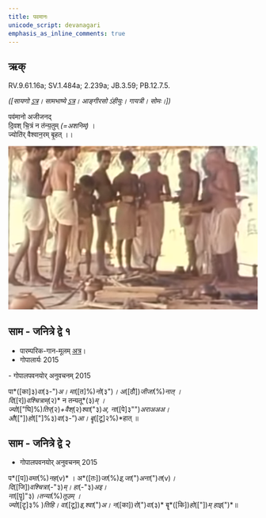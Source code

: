 ```yaml
---
title: पवमानः  
unicode_script: devanagari  
emphasis_as_inline_comments: true
---   
```


## ऋक्

RV.9.61.16a; SV.1.484a; 2.239a; JB.3.59; PB.12.7.5.

*([सायणो [ऽत्र](https://archive.org/stream/RgVedaWithSayanasCommentaryPart4/rv_sayanabhasya_part4#page/n185/mode/1up&sa=D&ust=1542425956327000)। सामभाष्ये [ऽत्र](https://archive.org/details/SamaVedaSanhitaWithSayanabhashyaVolume2SatyavrataSamasrami1876bis_201804/page/n55&sa=D&ust=1542425956327000)। आङ्गीरसो ऽंहीयुः। गायत्री। सोमः।])*

पव॑मानो अजीजनद्  
दि॒वश् चि॒त्रं न त॑न्य॒तुम् *(=अशनिम्)* ।  
ज्योति॑र् वैश्वान॒रम् बृ॒हत् ।।

![](../images/soma-for-agni.png)

## साम - जनित्रे द्वे १

- पारम्परिक-गान-मूलम् [अत्र](https://archive.org/stream/sAmaveda-jaiminIya-paravastu-paramparA-docs/VIVAAHA%20UPANAYANA%20SAAMAANI#page/n1/mode/1up&sa=D&ust=1542425956328000)।
- गोपालार्यः 2015  
<div class="audioEmbed" src="https://archive
.org/download/jaiminIya-sAma-gAna-paravastu-tradition-gopAla-2015/pavamAna.mp3"></div>
- गोपालपवनयोर् अनुवचनम् 2015  
<div class="audioEmbed" src="https://archive
.org/download/jaiminIya-sAma-gAna-paravastu-tradition-anuvachanam-gopAla-pavana-2015/pavamAna-p1.mp3"></div>

पा*([का]३)*वा*(३-")*अ। मा*([त]%)*नो*(३")*। अ*([ठौ])*जीजा*(%)*नात् ।  
दि*([र])*वश्चित्राम्*(२)* न तन्यतू*(३)*म् ।  
ज्यो*(["घि]%)*तिर्*(२)*+वैश्*(२)*श्वा*("३)*अ, ना*([पे]३"")*अराअअअ।  
औ*(["])*हो*(["]%३)*वा*(३-”)*आ। बॄ*([टू]२%)*हात् ॥

## साम - जनित्रे द्वे २
- गोपालपवनयोर् अनुवचनम् 2015  
<div class="audioEmbed" src="https://archive
.org/download/jaiminIya-sAma-gAna-paravastu-tradition-anuvachanam-gopAla-pavana-2015/pavamAna-p2.mp3"></div>

प*([प])*वमा*(%)*नह*(v)* । अ*([तः])*जा*(%)*इ,जा*(")*अना*(")*त*(v)*।  
दि*([जि])*वश्चित्रा*(-"३)*म्। हा*(-"३)*अइ।  
ना*([पॄ]"३)*।तन्या*(%)*तूउम् ।  
ज्यो*([टॄ]३% )*तिहि। वा*([टू])*इ,श्वा*(")*अ। न*([का])*रो*(")*वा*(३)* बॄ*([कि])*हो*(["])*म् हाइ*(")*॥